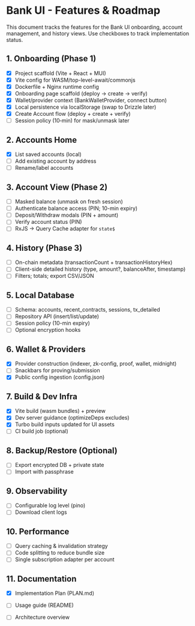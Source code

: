 # Bank UI - Features & Roadmap

This document tracks the features for the Bank UI onboarding, account management, and history views. Use checkboxes to track implementation status.

## 1. Onboarding (Phase 1)
- [x] Project scaffold (Vite + React + MUI)
- [x] Vite config for WASM/top-level-await/commonjs
- [x] Dockerfile + Nginx runtime config
- [x] Onboarding page scaffold (deploy → create → verify)
- [x] Wallet/provider context (BankWalletProvider, connect button)
- [x] Local persistence via localStorage (swap to Drizzle later)
- [x] Create Account flow (deploy + create + verify)
- [ ] Session policy (10‑min) for mask/unmask later

## 2. Accounts Home
- [x] List saved accounts (local)
- [ ] Add existing account by address
- [ ] Rename/label accounts

## 3. Account View (Phase 2)
- [ ] Masked balance (unmask on fresh session)
- [ ] Authenticate balance access (PIN; 10-min expiry)
- [ ] Deposit/Withdraw modals (PIN + amount)
- [ ] Verify account status (PIN)
- [ ] RxJS → Query Cache adapter for `state$`

## 4. History (Phase 3)
- [ ] On-chain metadata (transactionCount + transactionHistoryHex)
- [ ] Client-side detailed history (type, amount?, balanceAfter, timestamp)
- [ ] Filters; totals; export CSV/JSON

## 5. Local Database
- [ ] Schema: accounts, recent_contracts, sessions, tx_detailed
- [ ] Repository API (insert/list/update)
- [ ] Session policy (10-min expiry)
- [ ] Optional encryption hooks

## 6. Wallet & Providers
- [x] Provider construction (indexer, zk-config, proof, wallet, midnight)
- [ ] Snackbars for proving/submission
- [x] Public config ingestion (config.json)

## 7. Build & Dev Infra
- [x] Vite build (wasm bundles) + preview
- [x] Dev server guidance (optimizeDeps excludes)
- [x] Turbo build inputs updated for UI assets
- [ ] CI build job (optional)

## 8. Backup/Restore (Optional)
- [ ] Export encrypted DB + private state
- [ ] Import with passphrase

## 9. Observability
- [ ] Configurable log level (pino)
- [ ] Download client logs

## 10. Performance
- [ ] Query caching & invalidation strategy
- [ ] Code splitting to reduce bundle size
- [ ] Single subscription adapter per account

## 11. Documentation
- [x] Implementation Plan (PLAN.md)
- [ ] Usage guide (README)
- [ ] Architecture overview


